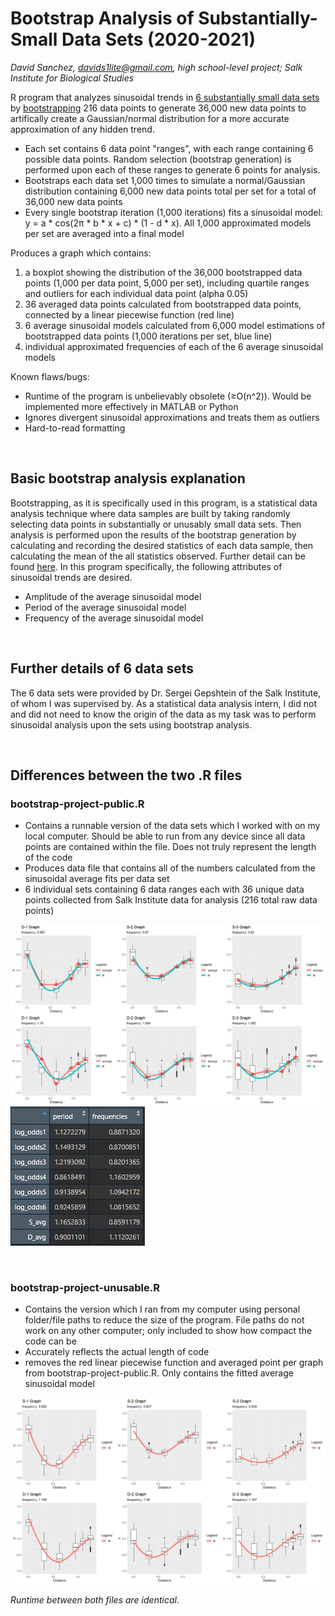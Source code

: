 # Bootstrap Analysis of Substantially-Small Data Sets (2020-2021)
_David Sanchez, davids1lite@gmail.com, high school-level project; Salk Institute for Biological Studies_

R program that analyzes sinusoidal trends in [6 substantially small data sets](#Further-details-of-6-data-sets) by [bootstrapping](#Basic-bootstrap-analysis-explanation) 216 data points to generate 36,000 new data points to artifically create a Gaussian/normal distribution for a more accurate approximation of any hidden trend.

- Each set contains 6 data point "ranges", with each range containing 6 possible data points.  Random selection (bootstrap generation) is performed upon each of these ranges to generate 6 points for analysis.
- Bootstraps each data set 1,000 times to simulate a normal/Gaussian distribution containing 6,000 new data points total per set for a total of 36,000 new data points
- Every single bootstrap iteration (1,000 iterations) fits a sinusoidal model: y = a * cos(2π * b * x + c) * (1 - d * x).  All 1,000 approximated models per set are averaged into a final model

Produces a graph which contains:
1. a boxplot showing the distribution of the 36,000 bootstrapped data points (1,000 per data point, 5,000 per set), including quartile ranges and outliers for each individual data point (alpha 0.05)
2. 36 averaged data points calculated from bootstrapped data points, connected by a linear piecewise function (red line)
3. 6 average sinusoidal models calculated from 6,000 model estimations of bootstrapped data points (1,000 iterations per set, blue line)
4. individual approximated frequencies of each of the 6 average sinusoidal models 

Known flaws/bugs:
- Runtime of the program is unbelievably obsolete (≥O(n^2)).  Would be implemented more effectively in MATLAB or Python
- Ignores divergent sinusoidal approximations and treats them as outliers
- Hard-to-read formatting

<br>

## Basic bootstrap analysis explanation 
Bootstrapping, as it is specifically used in this program, is a statistical data analysis technique where data samples are built by taking randomly selecting data points in substantially or unusably small data sets.  Then analysis is performed upon the results of the bootstrap generation by calculating and recording the desired statistics of each data sample, then calculating the mean of the all statistics observed.  Further detail can be found [here](https://machinelearningmastery.com/a-gentle-introduction-to-the-bootstrap-method/#:~:text=The%20bootstrap%20method%20is%20a%20statistical%20technique%20for%20estimating%20quantities,after%20they%20have%20been%20chosen.).  In this program specifically, the following attributes of sinusoidal trends are desired.

- Amplitude of the average sinusoidal model
- Period of the average sinusoidal model
- Frequency of the average sinusoidal model

<br>

## Further details of 6 data sets
The 6 data sets were provided by Dr. Sergei Gepshtein of the Salk Institute, of whom I was supervised by.  As a statistical data analysis intern, I did not and did not need to know the origin of the data as my task was to perform sinusoidal analysis upon the sets using bootstrap analysis.

<br>

## Differences between the two .R files

### bootstrap-project-public.R 
- Contains a runnable version of the data sets which I worked with on my local computer.  Should be able to run from any device since all data points are contained within the file.  Does not truly represent the length of the code
- Produces data file that contains all of the numbers calculated from the sinusoidal average fits per data set
- 6 individual sets containing 6 data ranges each with 36 unique data points collected from Salk Institute data for analysis (216 total raw data points)

![Image](sample-graph-image.jpg)
![Image](sample-data-image.jpg)

<br>

### bootstrap-project-unusable.R 
- Contains the version which I ran from my computer using personal folder/file paths to reduce the size of the program.  File paths do not work on any other computer; only included to show how compact the code can be
- Accurately reflects the actual length of code
- removes the red linear piecewise function and averaged point per graph from bootstrap-project-public.R.  Only contains the fitted average sinusoidal model

![Image](unusable-example.png)

_Runtime between both files are identical._
